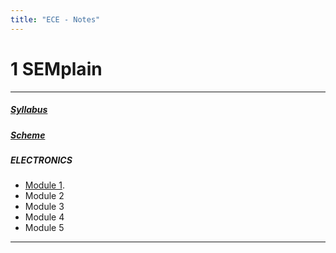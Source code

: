 ```yaml
---
title: "ECE - Notes"
---
```


# 1 SEMplain

<hr>

##### <a href="https://drive.google.com/file/d/0B9cqMjKT9M-dNFk0OXBEWUwzbzA/view?usp=sharing">Syllabus</a>

#####  <a target="_blank" href="https://drive.google.com/open?id=0B9cqMjKT9M-dcXdjRjZMSlNsTkE">Scheme</a>

#####  ELECTRONICS

* <a target="_blank"  href="https://drive.google.com/open?id=0B9cqMjKT9M-dNHJNdWpMQUFiNnc">Module 1</a>.
* Module 2 
* Module 3  
* Module 4 
* Module 5


<hr>